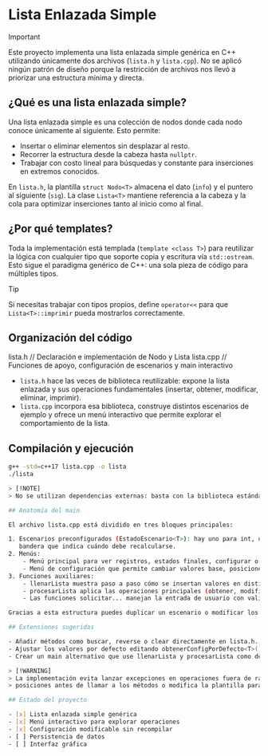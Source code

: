 
  # Lista Enlazada Simple

  > [!IMPORTANT]
  > Este proyecto implementa una lista enlazada simple genérica en C++ utilizando únicamente dos archivos (`lista.h` y `lista.cpp`). No se aplicó ningún patrón de diseño
  porque la restricción de archivos nos llevó a priorizar una estructura mínima y directa.

  ## ¿Qué es una lista enlazada simple?
  Una lista enlazada simple es una colección de nodos donde cada nodo conoce únicamente al siguiente. Esto permite:
  - Insertar o eliminar elementos sin desplazar al resto.
  - Recorrer la estructura desde la cabeza hasta `nullptr`.
  - Trabajar con costo lineal para búsquedas y constante para inserciones en extremos conocidos.

  En `lista.h`, la plantilla `struct Nodo<T>` almacena el dato (`info`) y el puntero al siguiente (`sig`). La clase `Lista<T>` mantiene referencia a la cabeza y la cola para
  optimizar inserciones tanto al inicio como al final.

  ## ¿Por qué templates?
  Toda la implementación está templada (`template <class T>`) para reutilizar la lógica con cualquier tipo que soporte copia y escritura vía `std::ostream`. Esto sigue el
  paradigma genérico de C++: una sola pieza de código para múltiples tipos.

  > [!TIP]
  > Si necesitas trabajar con tipos propios, define `operator<<` para que `Lista<T>::imprimir` pueda mostrarlos correctamente.

  ## Organización del código

  lista.h    // Declaración e implementación de Nodo<T> y Lista<T>
  lista.cpp  // Funciones de apoyo, configuración de escenarios y main interactivo


  - `lista.h` hace las veces de biblioteca reutilizable: expone la lista enlazada y sus operaciones fundamentales (insertar, obtener, modificar, eliminar, imprimir).
  - `lista.cpp` incorpora esa biblioteca, construye distintos escenarios de ejemplo y ofrece un menú interactivo que permite explorar el comportamiento de la lista.

  ## Compilación y ejecución
  ```bash
  g++ -std=c++17 lista.cpp -o lista
  ./lista

  > [!NOTE]
  > No se utilizan dependencias externas: basta con la biblioteca estándar (<array>, <iostream>, <sstream>, etc.).

  ## Anatomía del main

  El archivo lista.cpp está dividido en tres bloques principales:

  1. Escenarios preconfigurados (EstadoEscenario<T>): hay uno para int, uno para double y uno para char. Cada escenario guarda su configuración, resultados calculados y una
     bandera que indica cuándo debe recalcularse.
  2. Menús:
      - Menú principal para ver registros, estados finales, configurar o restaurar parámetros.
      - Menú de configuración que permite cambiar valores base, posiciones objetivo y opciones de eliminación sin recompilar.
  3. Funciones auxiliares:
      - llenarLista muestra paso a paso cómo se insertan valores en distintos puntos.
      - procesarLista aplica las operaciones principales (obtener, modificar, eliminar, insertar).
      - Las funciones solicitar... manejan la entrada de usuario con validaciones sencillas.

  Gracias a esta estructura puedes duplicar un escenario o modificar los flujos del menú sin tocar la implementación de la lista.

  ## Extensiones sugeridas

  - Añadir métodos como buscar, reverse o clear directamente en lista.h.
  - Ajustar los valores por defecto editando obtenerConfigPorDefecto<T>().
  - Crear un main alternativo que use llenarLista y procesarLista como demostración automatizada (sin interacción).

  > [!WARNING]
  > La implementación evita lanzar excepciones en operaciones fuera de rango: devuelve valores por defecto o false. Si necesitas un manejo estricto de errores, valida tus
  > posiciones antes de llamar a los métodos o modifica la plantilla para lanzar std::out_of_range.

  ## Estado del proyecto

  - [x] Lista enlazada simple genérica
  - [x] Menú interactivo para explorar operaciones
  - [x] Configuración modificable sin recompilar
  - [ ] Persistencia de datos
  - [ ] Interfaz gráfica